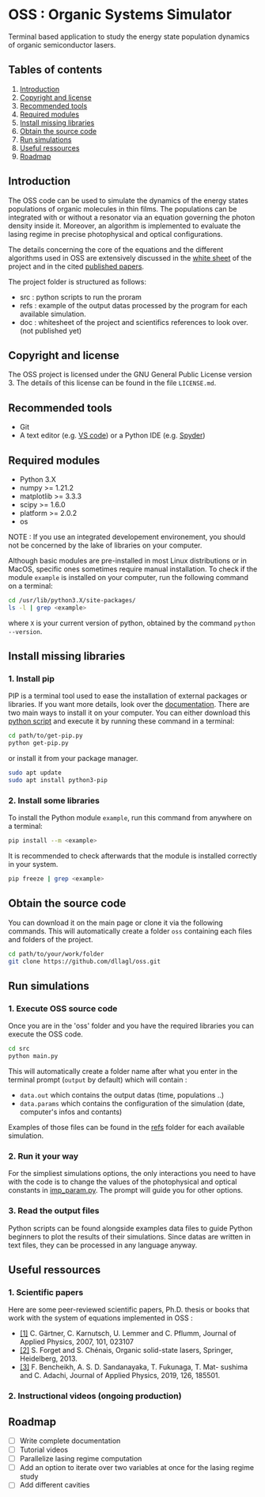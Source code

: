 # OSS : Organic Systems Simulator

Terminal based application to study the energy state population dynamics of organic semiconductor lasers.

## Tables of contents
1. [Introduction](#introduction)
2. [Copyright and license](#copyright-and-license)
3. [Recommended tools](#recommended-tools)
4. [Required modules](#required-modules)
5. [Install missing libraries](#install-missing-libraries)
6. [Obtain the source code](#Obtain-the-source-code)
7. [Run simulations](#run-simulations) 
8. [Useful ressources](#useful-ressources)
9. [Roadmap](#roadmap)


## Introduction 
The OSS code can be used to simulate the dynamics of the energy states populations of organic molecules in thin films. The populations can be integrated with or without a resonator via an equation governing the photon density inside it.
Moreover, an algorithm is implemented to evaluate the lasing regime in precise photophysical and optical configurations. 

The details concerning the core of the equations and the different algorithms used in OSS are extensively discussed in the [white sheet](doc/whitesheet.pdf) of the project and in the cited [published papers](#useful-ressources).

The project folder is structured as follows:
- src : python scripts to run the proram
- refs : example of the output datas processed by the program for each available simulation.
- doc : whitesheet of the project and scientifics references to look over. (not published yet)

## Copyright and license
The OSS project is licensed under the GNU General Public License version 3. The details of this license can be found in the file `LICENSE.md`.


## Recommended tools

- Git
- A text editor (e.g. [VS code](https://code.visualstudio.com/)) or a Python IDE (e.g. [Spyder](https://www.spyder-ide.org/))

## Required modules
- Python 3.X
- numpy >= 1.21.2
- matplotlib >= 3.3.3
- scipy >= 1.6.0
- platform >= 2.0.2
- os 

NOTE : If you use an integrated developement environement, you should not be concerned by the lake of libraries on your computer. 

Although basic modules are pre-installed in most Linux distributions or in MacOS, specific ones sometimes require manual installation.
To check if the module `example` is installed on your computer, run the following command on a terminal:
```bash
cd /usr/lib/python3.X/site-packages/
ls -l | grep <example>
```
where `X` is your current version of python, obtained by the command `python --version`.

## Install missing libraries

### 1. Install pip 

PIP is a terminal tool used to ease the installation of external packages or libraries. If you want more details, look over the [documentation](https://docs.python.org/fr/3.6/installing/index.html).
There are two main ways to install it on your computer. You can either download this [python script](https://bootstrap.pypa.io/get-pip.py) and execute it by running these command in a terminal:

```bash
cd path/to/get-pip.py
python get-pip.py
```
or install it from your package manager. 
```bash
sudo apt update 
sudo apt install python3-pip
```

### 2. Install some libraries 
To install the Python module `example`, run this command from anywhere on a terminal:
```bash 
pip install --m <example> 
```

It is recommended to check afterwards that the module is installed correctly in your system.
```bash
pip freeze | grep <example>
```


## Obtain the source code 
You can download it on the main page or clone it via the following commands. This will automatically create a folder `oss` containing each files and folders of the project.
```bash 
cd path/to/your/work/folder
git clone https://github.com/dllagl/oss.git
```

## Run simulations 

### 1. Execute OSS source code

Once you are in the 'oss' folder and you have the required libraries you can execute the OSS code. 
```bash 
cd src
python main.py 
```

This will automatically create a folder name after what you enter in the terminal prompt (`output` by default) which will contain : 
-  `data.out` which contains the output datas (time, populations ..)
- `data.params` which contains the configuration of the simulation (date, computer's infos and contants)

Examples of those files can be found in the [refs](refs) folder for each available simulation.

### 2. Run it your way

For the simpliest simulations options, the only interactions you need to have with the code is to change the values of the photophysical and optical constants in [imp_param.py](src/imp_param.py).
The prompt will guide you for other options.


### 3. Read the output files 

Python scripts can be found alongside examples data files to guide Python beginners to plot the results of their simulations. 
Since datas are written in text files, they can be processed in any language anyway.


## Useful ressources

### 1. Scientific papers

Here are some peer-reviewed scientific papers, Ph.D. thesis or books that work with the system of equations implemented in OSS : 
- [[1]](https://doi.org/10.1063/1.2425003) C. Gärtner, C. Karnutsch, U. Lemmer and C. Pflumm, Journal
of Applied Physics, 2007, 101, 023107
- [[2]](https://link.springer.com/book/10.1007/978-3-642-36705-2) S. Forget and S. Chénais, Organic solid-state lasers, Springer,
Heidelberg, 2013.
- [[3]](https://doi.org/10.1063/1.5121485) F. Bencheikh, A. S. D. Sandanayaka, T. Fukunaga, T. Mat-
sushima and C. Adachi, Journal of Applied Physics, 2019, 126, 185501.


### 2. Instructional videos (ongoing production)

<!-- In order to help new users to get the most out of OSS, a few videos have been recorded.
- Windows :
- UNIX :  -->



## Roadmap 

- [ ] Write complete documentation 
- [ ] Tutorial videos
- [ ] Parallelize lasing regime computation 
- [ ] Add an option to iterate over two variables at once for the lasing regime study
- [ ] Add different cavities    
